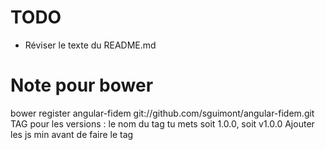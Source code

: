 # TODO

* Réviser le texte du README.md

# Note pour bower
bower register angular-fidem git://github.com/sguimont/angular-fidem.git
TAG pour les versions : le nom du tag tu mets soit 1.0.0, soit v1.0.0
Ajouter les js min avant de faire le tag


